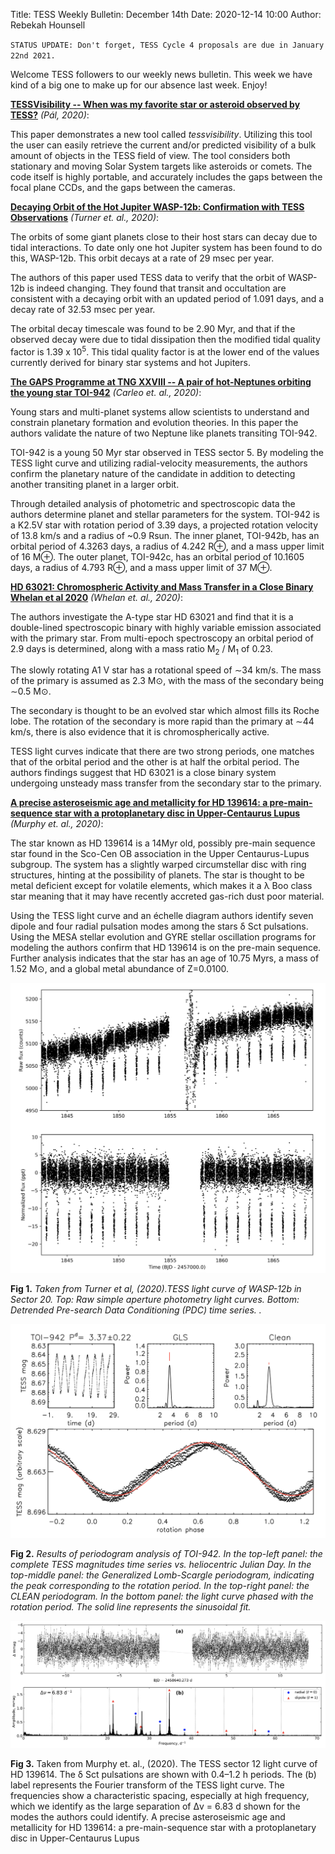 Title: TESS Weekly Bulletin: December 14th
Date: 2020-12-14 10:00
Author: Rebekah Hounsell

`STATUS UPDATE: Don't forget, TESS Cycle 4 proposals are due in January 22nd 2021.`


Welcome TESS followers to our weekly news bulletin. This week we have kind of a big one to make up for our absence last week. Enjoy!

**[TESSVisibility -- When was my favorite star or asteroid observed by TESS?](https://arxiv.org/abs/2012.01173)** *(Pál, 2020)*:

This paper demonstrates a new tool called *tessvisibility*. Utilizing this tool the user can easily retrieve the current and/or predicted visibility of a bulk amount of objects in the TESS field of view. The tool considers both stationary and moving Solar System targets like asteroids or comets. The code itself is highly portable, and accurately includes the gaps between the focal plane CCDs, and the gaps between the cameras.

**[Decaying Orbit of the Hot Jupiter WASP-12b: Confirmation with TESS Observations](https://arxiv.org/abs/2012.02211)** *(Turner et. al., 2020)*:

The orbits of some giant planets close to their host stars can decay due to tidal interactions. To date only one hot Jupiter system has been found to do this, WASP-12b. This orbit decays at a rate of 29 msec per year.

The authors of this paper used TESS data to verify that the orbit of WASP-12b is indeed changing. They found that transit and occultation are consistent with a decaying orbit with an updated period of 1.091 days, and a decay rate of 32.53 msec per year.

The orbital decay timescale was found to be 2.90 Myr, and that if the observed decay were due to tidal dissipation then the modified tidal quality factor is 1.39 x 10<sup>5</sup>. This tidal quality factor is at the lower end of the values currently derived for binary star systems and hot Jupiters.


**[The GAPS Programme at TNG XXVIII -- A pair of hot-Neptunes orbiting the young star TOI-942](https://arxiv.org/abs/2011.13795)** *(Carleo et. al., 2020)*:

Young stars and multi-planet systems allow scientists to understand and constrain planetary formation and evolution theories. In this paper the authors validate the nature of two Neptune like planets transiting TOI-942.

TOI-942 is a young 50 Myr star observed in TESS sector 5. By modeling the TESS light curve and utilizing  radial-velocity measurements, the authors confirm the planetary nature of the candidate in addition to detecting another transiting planet in a larger orbit.

Through detailed analysis of photometric and spectroscopic data the authors determine planet and stellar parameters for the system. TOI-942 is a K2.5V star with rotation period of 3.39 days, a projected rotation velocity of 13.8 km/s and a radius of ~0.9 Rsun. The inner planet, TOI-942b, has an orbital period of 4.3263 days, a radius of 4.242 R⊕, and a mass upper limit of 16 M⊕. The outer planet, TOI-942c, has an orbital period of 10.1605 days, a radius of 4.793 R⊕, and a mass upper limit of 37 M⊕.

**[HD 63021: Chromospheric Activity and Mass Transfer in a Close Binary Whelan et al 2020](https://arxiv.org/abs/2011.11733)** *(Whelan et. al., 2020)*:

The authors investigate the A-type star HD 63021 and find that it is a double-lined spectroscopic binary with highly variable emission associated with the primary star. From multi-epoch spectroscopy an orbital period of 2.9 days is determined, along with a mass ratio M<sub>2</sub> / M<sub>1</sub> of 0.23.

The slowly rotating A1 V star has a rotational speed of ∼34 km/s. The mass of the primary is assumed as 2.3 M⊙, with the mass of the secondary being ∼0.5 M⊙.

The secondary is thought to be an evolved star which almost fills its Roche lobe. The rotation of the secondary is more rapid than the primary at ∼44 km/s, there is also evidence that it is chromospherically active.

TESS light curves indicate that there are two strong periods, one matches that of the orbital period and the other is at half the orbital period. The authors findings suggest that HD 63021 is a close binary system undergoing unsteady mass transfer from the secondary star to the primary.


**[A precise asteroseismic age and metallicity for HD 139614: a pre-main-sequence star with a protoplanetary disc in Upper-Centaurus Lupus](https://arxiv.org/abs/2011.11821)** *(Murphy et. al., 2020)*:

The star known as HD 139614 is a 14Myr old, possibly pre-main sequence star found in the Sco-Cen OB association in the Upper Centaurus-Lupus subgroup. The system has a slightly warped circumstellar disc with ring structures, hinting at the possibility of planets. The star is thought to be metal deficient except for volatile elements, which makes it a λ Boo class star meaning that it may have recently accreted gas-rich dust poor material.

Using the TESS light curve and an échelle diagram authors identify seven dipole and four radial pulsation modes among the stars δ Sct pulsations. Using the MESA stellar evolution and GYRE stellar oscillation programs for modeling the authors confirm that HD 139614 is on the pre-main sequence. Further analysis indicates that the star has an age of 10.75 Myrs, a mass of 1.52 M⊙, and a global metal abundance of Z=0.0100. 

![Turner](images/news/Turner_2020.png)

**Fig 1.** *Taken from Turner et al, (2020).TESS light curve of WASP-12b in Sector 20. Top: Raw simple aperture photometry light curves. Bottom: Detrended Pre-search Data Conditioning (PDC) time series. .*

![Carleo](images/news/Carleo_2020.png)

**Fig 2.** *Results of periodogram analysis of TOI-942. In the top-left panel: the complete TESS magnitudes time series vs. heliocentric Julian Day. In the top-middle panel: the Generalized Lomb-Scargle periodogram, indicating the peak corresponding to the rotation period. In the top-right panel: the CLEAN periodogram. In the bottom panel: the light curve phased with the rotation period. The solid line represents the sinusoidal fit.*

![Murphy](images/news/Murphy_2020.png)

**Fig 3.** Taken from Murphy et. al., (2020). The TESS sector 12 light curve of HD 139614. The δ Sct pulsations are shown with 0.4–1.2 h periods. The (b) label represents the Fourier transform of the TESS light curve. The frequencies show a characteristic spacing, especially at high frequency, which we identify as the large separation of Δv = 6.83 d shown for the modes the authors could identify. A precise asteroseismic age and metallicity for HD 139614: a pre-main-sequence star with a protoplanetary disc in Upper-Centaurus Lupus

